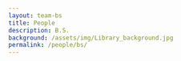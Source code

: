```yaml
---
layout: team-bs
title: People
description: B.S.
background: /assets/img/Library_background.jpg
permalink: /people/bs/
---
```


